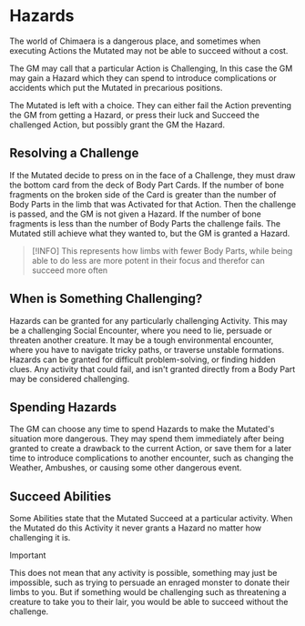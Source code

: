 # Hazards

The world of Chimaera is a dangerous place, and sometimes when executing Actions the Mutated may not be able to succeed without a cost.

The GM may call that a particular Action is Challenging, In this case the GM may gain a Hazard which they can spend to introduce complications or accidents which put the Mutated in precarious positions.

The Mutated is left with a choice. They can either fail the Action preventing the GM from getting a Hazard, or press their luck and Succeed the challenged Action, but possibly grant the GM the Hazard.

## Resolving a Challenge

If the Mutated decide to press on in the face of a Challenge, they must draw the bottom card from the deck of Body Part Cards. If the number of bone fragments on the broken side of the Card is greater than the number of Body Parts in the limb that was Activated for that Action. Then the challenge is passed, and the GM is not given a Hazard. If the number of bone fragments is less than the number of Body Parts the challenge fails. The Mutated still achieve what they wanted to, but the GM is granted a Hazard.

>[!INFO]
> This represents how limbs with fewer Body Parts, while being able to do less are more potent in their focus and therefor can succeed more often

## When is Something Challenging?

Hazards can be granted for any particularly challenging Activity. This may be a challenging Social Encounter, where you need to lie, persuade or threaten another creature. It may be a tough environmental encounter, where you have to navigate tricky paths, or traverse unstable formations. Hazards can be granted for difficult problem-solving, or finding hidden clues. Any activity that could fail, and isn't granted directly from a Body Part may be considered challenging.

## Spending Hazards

The GM can choose any time to spend Hazards to make the Mutated's situation more dangerous. They may spend them immediately after being granted to create a drawback to the current Action, or save them for a later time to introduce complications to another encounter, such as changing the Weather, Ambushes, or causing some other dangerous event.

## Succeed Abilities

Some Abilities state that the Mutated Succeed at a particular activity. When the Mutated do this Activity it never grants a Hazard no matter how challenging it is.

> [!IMPORTANT]
> This does not mean that any activity is possible, something may just be impossible, such as trying to persuade an enraged monster to donate their limbs to you. But if something would be challenging such as threatening a creature to take you to their lair, you would be able to succeed without the challenge.
